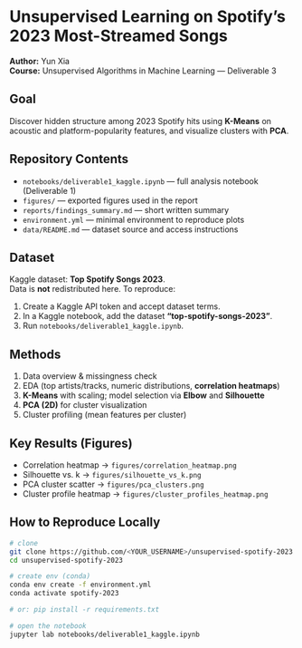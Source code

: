 # Unsupervised Learning on Spotify’s 2023 Most-Streamed Songs

**Author:** Yun Xia  
**Course:** Unsupervised Algorithms in Machine Learning — Deliverable 3

## Goal
Discover hidden structure among 2023 Spotify hits using **K-Means** on acoustic and platform-popularity features, and visualize clusters with **PCA**.

## Repository Contents
- `notebooks/deliverable1_kaggle.ipynb` — full analysis notebook (Deliverable 1)
- `figures/` — exported figures used in the report
- `reports/findings_summary.md` — short written summary
- `environment.yml` — minimal environment to reproduce plots
- `data/README.md` — dataset source and access instructions

## Dataset
Kaggle dataset: **Top Spotify Songs 2023**.  
Data is **not** redistributed here. To reproduce:
1. Create a Kaggle API token and accept dataset terms.
2. In a Kaggle notebook, add the dataset **“top-spotify-songs-2023”**.
3. Run `notebooks/deliverable1_kaggle.ipynb`.

## Methods
1. Data overview & missingness check  
2. EDA (top artists/tracks, numeric distributions, **correlation heatmaps**)  
3. **K-Means** with scaling; model selection via **Elbow** and **Silhouette**  
4. **PCA (2D)** for cluster visualization  
5. Cluster profiling (mean features per cluster)

## Key Results (Figures)
- Correlation heatmap → `figures/correlation_heatmap.png`  
- Silhouette vs. k → `figures/silhouette_vs_k.png`  
- PCA cluster scatter → `figures/pca_clusters.png`  
- Cluster profile heatmap → `figures/cluster_profiles_heatmap.png`

## How to Reproduce Locally
```bash
# clone
git clone https://github.com/<YOUR_USERNAME>/unsupervised-spotify-2023.git
cd unsupervised-spotify-2023

# create env (conda)
conda env create -f environment.yml
conda activate spotify-2023

# or: pip install -r requirements.txt

# open the notebook
jupyter lab notebooks/deliverable1_kaggle.ipynb
